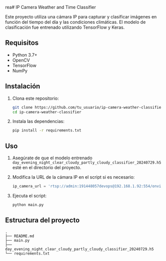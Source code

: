 rea# IP Camera Weather and Time Classifier

Este proyecto utiliza una cámara IP para capturar y clasificar imágenes en función del tiempo del día y las condiciones climáticas. El modelo de clasificación fue entrenado utilizando TensorFlow y Keras.

## Requisitos

- Python 3.7+
- OpenCV
- TensorFlow
- NumPy

## Instalación

1. Clona este repositorio:
    ```sh
    git clone https://github.com/tu_usuario/ip-camera-weather-classifier.git
    cd ip-camera-weather-classifier
    ```

2. Instala las dependencias:
    ```sh
    pip install -r requirements.txt
    ```

## Uso

1. Asegúrate de que el modelo entrenado `day_evening_night_clear_cloudy_partly_cloudy_classifier_20240729.h5` esté en el directorio del proyecto.

2. Modifica la URL de la cámara IP en el script si es necesario:
    ```python
    ip_camera_url = 'rtsp://admin:191448057devops@192.168.1.92:554/onvif1'
    ```

3. Ejecuta el script:
    ```sh
    python main.py
    ```

## Estructura del proyecto

```plaintext
.
├── README.md
├── main.py
├── day_evening_night_clear_cloudy_partly_cloudy_classifier_20240729.h5
└── requirements.txt
